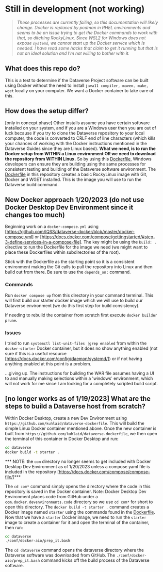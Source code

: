 # Still in development (not working)

> *These processes are currently failing, so this documentation will likely change. Docker is replaced by podman in RHEL environments and seems to be an issue trying to get the Docker commands to work with that, so ditching RockyLinux. Since WSL2 for Windows does not expose `systemd`, we cannot start up the Docker service which is needed. I have read some hacks that claim to get it running but that is not an ideal solution and I'm not willing to bother with it.*

## What does this repo do?

This is a test to determine if the Dataverse Project software can be built using Docker without the need to install `java11 compiler, maven, make, wget` locally on your computer. We want a Docker container to take care of this.

## How does the setup differ?

[only in concept phase] Other installs assume you have certain software installed on your system, and if you are a Windows user then you are out of luck because if you try to clone the Dataverse repository to your local computer, the code is converted to CRLF end of line characters (which kills your chances of working with the Docker instructions mentioned in the Dataverse Guides since they are Linux based). **What we need, is to run the Docker setup from WITHIN a Linux environment OR we need to download the repository from WITHIN Linux.** So by using this [Dockerfile](/Dockerfile), Windows developers can ensure they are building using the same processes for consistent testing and building of the Dataverse software environment. The [Dockerfile](/Dockerfile) in this repository creates a basic RockyLinux image with Git, Docker and WGET installed. This is the image you will use to run the Dataverse build command.

## New Docker approach 1/20/2023 (do not use Docker Desktop Dev Environment since it changes too much)

Beginning work on a `docker-compose.yml` using [https://github.com/IQSS/dataverse-docker/blob/master/docker-compose.yml] or [https://docs.docker.com/compose/gettingstarted/#step-3-define-services-in-a-compose-file]. The key might be using the `build: .` directive to run the Dockerfile for the image we need (we might want to place these Dockerfiles within subdirectories of the root).

Stick with the Dockerfile as the starting point so it is a consistent environment making the Git calls to pull the repository into Linux and then build out from there. Be sure to use the `depends_on:` command.

### Commands

Run `docker compose up` from this directory in your command terminal. This will first build our starter docker image which we will use to build our Dataverse environment (we do this first step for build consistency).

If needing to rebuild the container from scratch first execute `docker builder prune`.

### Issues

I tried to run `systemctl list-unit-files |grep enabled` from within the `docker-starter` Docker container, but it does no show anything enabled (not sure if this is a useful resource [https://docs.docker.com/config/daemon/systemd/]) or if not having anything enabled at this point is a problem.

...giving up. The instructions for building the WAR file assumes having a UI to and manually making selections within a 'windows' environment, which will not work for me since I am looking for a completely scripted build script.
























## [no longer works as of 1/19/2023] What are the steps to build a Dataverse host from scratch?

Within Docker Desktop, create a new Dev Environment using `https://github.com/kuhlaid/dataverse-dockerfile`. This will build the simple Linux Docker container mentioned above. Once the new container is built from `https://github.com/kuhlaid/dataverse-dockerfile`, we then open the terminal of this container in Docker Desktop and run:

```bash
cd dataverse
docker build -t starter .
```

*** NOTE: the `com` directory no longer seems to get included with Docker Desktop Dev Environment as of 1/20/2023 unless a compose.yaml file is included in the repository [https://docs.docker.com/compose/compose-file/]***

The `cd com*` command simply opens the directory where the code in this repository is saved in the Docker container. Note: Docker Desktop Dev Environment places code from GitHub under a `com.docker.devenvironments.code` directory so we use `cd com*` for short to open this directory. The `docker build -t starter .` command creates a Docker image named `starter` using the commands found in the [Dockerfile](/Dockerfile). Now that we have a `starter` Docker image, we need to run the `starter` image to create a container for it and open the terminal of the container, then run:

```bash
cd dataverse
./conf/docker-aio/prep_it.bash
```

The `cd dataverse` command opens the dataverse directory where the Dataverse software was downloaded from GitHub. The `./conf/docker-aio/prep_it.bash` command kicks off the build process of the Dataverse software.
